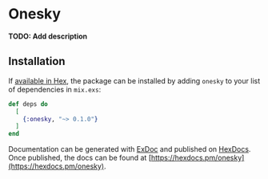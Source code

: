 # Onesky

**TODO: Add description**

## Installation

If [available in Hex](https://hex.pm/docs/publish), the package can be installed
by adding `onesky` to your list of dependencies in `mix.exs`:

```elixir
def deps do
  [
    {:onesky, "~> 0.1.0"}
  ]
end
```

Documentation can be generated with [ExDoc](https://github.com/elixir-lang/ex_doc)
and published on [HexDocs](https://hexdocs.pm). Once published, the docs can
be found at [https://hexdocs.pm/onesky](https://hexdocs.pm/onesky).

